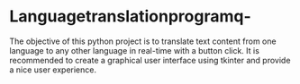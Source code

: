 # Languagetranslationprogramq-
The objective of this python project is to translate text content from one language to any other language in real-time with a button click. It is recommended to create a graphical user interface using tkinter and provide a nice user experience.
